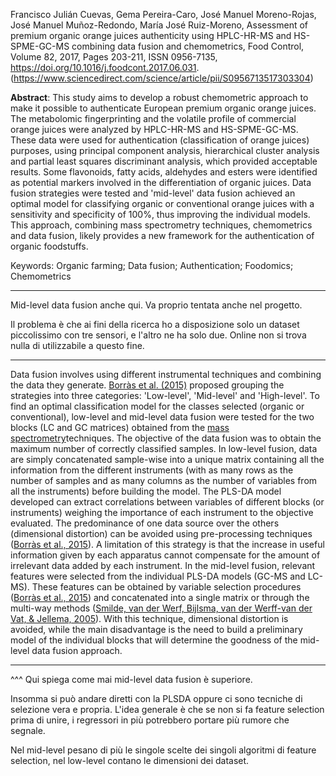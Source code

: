 
Francisco Julián Cuevas, Gema Pereira-Caro, José Manuel Moreno-Rojas, José Manuel Muñoz-Redondo, María José Ruiz-Moreno,
Assessment of premium organic orange juices authenticity using HPLC-HR-MS and HS-SPME-GC-MS combining data fusion and chemometrics,
Food Control,
Volume 82,
2017,
Pages 203-211,
ISSN 0956-7135,
https://doi.org/10.1016/j.foodcont.2017.06.031.
(https://www.sciencedirect.com/science/article/pii/S0956713517303304)

**Abstract**: This study aims to develop a robust chemometric approach to make it possible to authenticate European premium organic orange juices. The metabolomic fingerprinting and the volatile profile of commercial orange juices were analyzed by HPLC-HR-MS and HS-SPME-GC-MS. These data were used for authentication (classification of orange juices) purposes, using principal component analysis, hierarchical cluster analysis and partial least squares discriminant analysis, which provided acceptable results. Some flavonoids, fatty acids, aldehydes and esters were identified as potential markers involved in the differentiation of organic juices. Data fusion strategies were tested and 'mid-level' data fusion achieved an optimal model for classifying organic or conventional orange juices with a sensitivity and specificity of 100%, thus improving the individual models. This approach, combining mass spectrometry techniques, chemometrics and data fusion, likely provides a new framework for the authentication of organic foodstuffs.

Keywords: Organic farming; Data fusion; Authentication; Foodomics; Chemometrics

---

Mid-level data fusion anche qui. Va proprio tentata anche nel progetto.

Il problema è che ai fini della ricerca ho a disposizione solo un dataset piccolissimo con tre sensori, e l'altro ne ha solo due. Online non si trova nulla di utilizzabile a questo fine.

---

Data fusion involves using different instrumental techniques and combining the data they generate. [Borràs et al. (2015)](https://www.sciencedirect.com/science/article/pii/S0956713517303304#bib6) proposed grouping the strategies into three categories: 'Low-level', 'Mid-level' and 'High-level'. To find an optimal classification model for the classes selected (organic or conventional), low-level and mid-level data fusion were tested for the two blocks (LC and GC matrices) obtained from the [mass spectrometry](https://www.sciencedirect.com/topics/agricultural-and-biological-sciences/mass-spectrometry "Learn more about mass spectrometry from ScienceDirect's AI-generated Topic Pages")techniques. The objective of the data fusion was to obtain the maximum number of correctly classified samples. In low-level fusion, data are simply concatenated sample-wise into a unique matrix containing all the information from the different instruments (with as many rows as the number of samples and as many columns as the number of variables from all the instruments) before building the model. The PLS-DA model developed can extract correlations between variables of different blocks (or instruments) weighing the importance of each instrument to the objective evaluated. The predominance of one data source over the others (dimensional distortion) can be avoided using pre-processing techniques ([Borràs et al., 2015](https://www.sciencedirect.com/science/article/pii/S0956713517303304#bib6)). A limitation of this strategy is that the increase in useful information given by each apparatus cannot compensate for the amount of irrelevant data added by each instrument. In the mid-level fusion, relevant features were selected from the individual PLS-DA models (GC-MS and LC-MS). These features can be obtained by variable selection procedures ([Borràs et al., 2015](https://www.sciencedirect.com/science/article/pii/S0956713517303304#bib6)) and concatenated into a single matrix or through the multi-way methods ([Smilde, van der Werf, Bijlsma, van der Werff-van der Vat, & Jellema, 2005](https://www.sciencedirect.com/science/article/pii/S0956713517303304#bib37)). With this technique, dimensional distortion is avoided, while the main disadvantage is the need to build a preliminary model of the individual blocks that will determine the goodness of the mid-level data fusion approach.

---

^^^ Qui spiega come mai mid-level data fusion è superiore.

Insomma si può andare diretti con la PLSDA oppure ci sono tecniche di selezione vera e propria. L'idea generale è che se non si fa feature selection prima di unire, i regressori in più potrebbero portare più rumore che segnale.

Nel mid-level pesano di più le singole scelte dei singoli algoritmi di feature selection, nel low-level contano le dimensioni dei dataset.